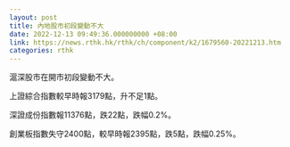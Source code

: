 ```yaml
---
layout: post
title: 內地股市初段變動不大
date: 2022-12-13 09:49:36.000000000 +08:00
link: https://news.rthk.hk/rthk/ch/component/k2/1679560-20221213.htm
categories: rthk
---
```


滬深股市在開市初段變動不大。

上證綜合指數較早時報3179點，升不足1點。

深證成份指數報11376點，跌22點，跌幅0.2%。

創業板指數失守2400點，較早時報2395點，跌5點，跌幅0.25%。

